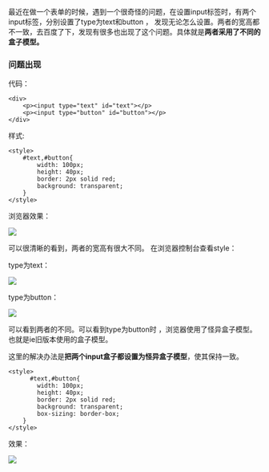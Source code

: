 最近在做一个表单的时候，遇到一个很奇怪的问题，在设置input标签时，有两个input标签，分别设置了type为text和button ， 发现无论怎么设置。两者的宽高都不一致，去百度了下，发现有很多也出现了这个问题。具体就是**两者采用了不同的盒子模型。**

### 问题出现 ###
代码：

 	<div>
        <p><input type="text" id="text"></p> 
        <p><input type="button" id="button"></p>
    </div>

样式:

 	<style>
        #text,#button{
            width: 100px;
            height: 40px;
            border: 2px solid red;
            background: transparent;
        }
    </style>

浏览器效果：

![](https://i.imgur.com/hKkiFiQ.jpg)

可以很清晰的看到，两者的宽高有很大不同。
在浏览器控制台查看style：

type为text：

![](https://i.imgur.com/Lqds51q.jpg)

type为button：

![](https://i.imgur.com/hDT6f4l.jpg)


可以看到两者的不同。可以看到type为button时 ，浏览器使用了怪异盒子模型。也就是ie旧版本使用的盒子模型。

这里的解决办法是**把两个input盒子都设置为怪异盒子模型**，使其保持一致。

	<style>
          #text,#button{
            width: 100px;
            height: 40px;
            border: 2px solid red;
            background: transparent;
            box-sizing: border-box;
        }
    </style>



效果：

![](https://i.imgur.com/LcXuhjw.jpg)




